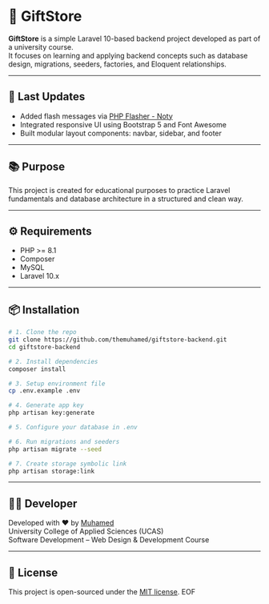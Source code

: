 # 🎁 GiftStore

**GiftStore** is a simple Laravel 10-based backend project developed as part of a university course.  
It focuses on learning and applying backend concepts such as database design, migrations, seeders, factories, and
Eloquent relationships.

---

## 🔄 Last Updates

- Added flash messages via [PHP Flasher - Noty](https://php-flasher.io/)
- Integrated responsive UI using Bootstrap 5 and Font Awesome
- Built modular layout components: navbar, sidebar, and footer

---

## 📚 Purpose

This project is created for educational purposes to practice Laravel fundamentals and database architecture in a
structured and clean way.

---

## ⚙️ Requirements

- PHP >= 8.1
- Composer
- MySQL
- Laravel 10.x

---

## 📦 Installation

```bash
# 1. Clone the repo
git clone https://github.com/themuhamed/giftstore-backend.git
cd giftstore-backend

# 2. Install dependencies
composer install

# 3. Setup environment file
cp .env.example .env

# 4. Generate app key
php artisan key:generate

# 5. Configure your database in .env

# 6. Run migrations and seeders
php artisan migrate --seed

# 7. Create storage symbolic link
php artisan storage:link
```

---

## 👨‍💻 Developer

Developed with ❤️ by [Muhamed](https://github.com/themuhamed)  
University College of Applied Sciences (UCAS)  
Software Development – Web Design & Development Course

---

## 📄 License

This project is open-sourced under the [MIT license](https://opensource.org/licenses/MIT).
EOF
